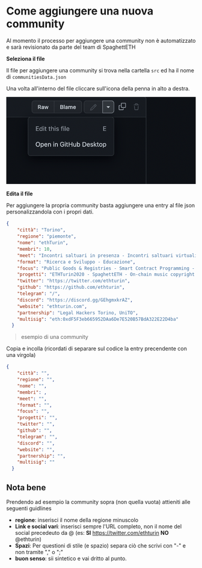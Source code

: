# Come aggiungere una nuova community

Al momento il processo per aggiungere una community non è automatizzato e sarà revisionato da parte del team di SpaghettETH

**Seleziona il file**

Il file per aggiungere una community si trova nella cartella `src` ed ha il nome di `communitiesData.json`

Una volta all'interno del file cliccare sull'icona della penna in alto a destra.

![edit](./src/assets/images/editFile.png)

**Edita il file**

Per aggiungere la propria community basta aggiungere una entry al file json personalizzandola con i propri dati.

``` json
{
    "città": "Torino",
    "regione": "piemonte",
    "nome": "ethTurin",
    "membri": 10,
    "meet": "Incontri saltuari in presenza - Incontri saltuari virtuali",
    "format": "Ricerca e Sviluppo - Educazione",
    "focus": "Public Goods & Registries - Smart Contract Programming - NFTs - Legal, Adoption, Regulators",
    "progetti": "ETHTurin2020 - SpaghettETH - On-chain music copyright management Dapp - Crypto Open Mic",
    "twitter": "https://twitter.com/ethturin",
    "github": "https://github.com/ethturin",
    "telegram": "/",
    "discord": "https://discord.gg/GEhgmxkrAZ",
    "website": "ethturin.com",
    "partnership": "Legal Hackers Torino, UniTO",
    "multisig": "eth:0xdF5F3eb665952DAa6De7E520B57BdA322E22D4ba"
  }
  ```
  >esempio di una community

  Copia e incolla (ricordati di separare sul codice la entry precendente con una virgola)


``` json
{
    "città": "",
    "regione": "",
    "nome": "",
    "membri": ,
    "meet": "",
    "format": "",
    "focus": "",
    "progetti": "",
    "twitter": "",
    "github": "",
    "telegram": "",
    "discord": "",
    "website": "",
    "partnership": "",
    "multisig": ""
  }
  ```

## Nota bene

Prendendo ad esempio la community sopra (non quella vuota) attieniti alle seguenti guidlines
* **regione**: inserisci il nome della regione minuscolo
* **Link e social vari**: inserisci sempre l'URL completo, non il nome del social precedeuto da @ (es: **SI** https://twitter.com/ethturin **NO** @ethturin)
* **Spazi**: Per questioni di stile (e spazio) separa ciò che scrivi con "-" e non tramite "," o ";"
* **buon senso**: sii sintetico e vai dritto al punto.
